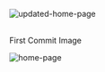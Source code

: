 ![updated-home-page](https://github.com/user-attachments/assets/7e3114a2-ef28-492d-9db6-b27ac4f9e041)


<br/>
First Commit Image

![home-page](https://github.com/user-attachments/assets/bf8ab6a4-7626-4de1-839e-d5d0600fcd38)
